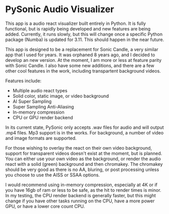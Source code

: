 # PySonic Audio Visualizer

This app is a audio react visualizer built entirely in Python. It is fully functional, but is rapidly being developed and new features are being added. Currently, it runs slowly, but this will change once a specific Python package (Numba) is updated for 3.11. This should happen in the near future.

This app is designed to be a replacement for Sonic Candle, a very similar app that I used for years. It was orphaned 8 years ago, and I decided to develop an new version. At the moment, I am more or less at feature parity with Sonic Candle. I also have some new additions, and there are a few other cool features in the work, including transpartent background videos.

Features include:
- Multiple audio react types
- Solid color, static image, or video background
- AI Super Sampling
- Super Sampling Anti-Aliasing 
- In-memory compression
- CPU or GPU render backend

In its current state, PySonic only accepts .wav files for audio and will output .mp4 files. Mp3 support is in the works. For background, a number of video and image formats are supported.

For those wishing to overlay the react on their own video background, support for transparent videos doesn't exist at the moment, but is planned. You can either use your own video as the background, or render the audio react with a solid (green) background and then chromakey. The chromakey should be very good as there is no AA, bluring, or post processing unless you choose to use the AISS or SSAA options.

I would recommend using in-memory compression, especially at 4K or if you have 16gb of ram or less to be safe, as the hit to render times is minor. In my testing, the CPU render backend is generally faster, but this might change if you have other tasks running on the CPU, have a more power GPU, or have a lower core count CPU.
